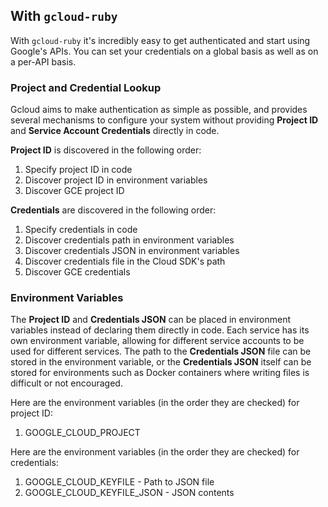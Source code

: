 ## With `gcloud-ruby`

With `gcloud-ruby` it's incredibly easy to get authenticated and start using Google's APIs. You can set your credentials on a global basis as well as on a per-API basis.

### Project and Credential Lookup

Gcloud aims to make authentication as simple as possible, and provides several mechanisms to configure your system without providing **Project ID** and **Service Account Credentials** directly in code.

**Project ID** is discovered in the following order:

1. Specify project ID in code
2. Discover project ID in environment variables
3. Discover GCE project ID

**Credentials** are discovered in the following order:

1. Specify credentials in code
2. Discover credentials path in environment variables
3. Discover credentials JSON in environment variables
4. Discover credentials file in the Cloud SDK's path
5. Discover GCE credentials

### Environment Variables

The **Project ID** and **Credentials JSON** can be placed in environment variables instead of declaring them directly in code. Each service has its own environment variable, allowing for different service accounts to be used for different services. The path to the **Credentials JSON** file can be stored in the environment variable, or the **Credentials JSON** itself can be stored for environments such as Docker containers where writing files is difficult or not encouraged.

Here are the environment variables (in the order they are checked) for project ID:

1. GOOGLE_CLOUD_PROJECT

Here are the environment variables (in the order they are checked) for credentials:

1. GOOGLE_CLOUD_KEYFILE - Path to JSON file
2. GOOGLE_CLOUD_KEYFILE_JSON - JSON contents




